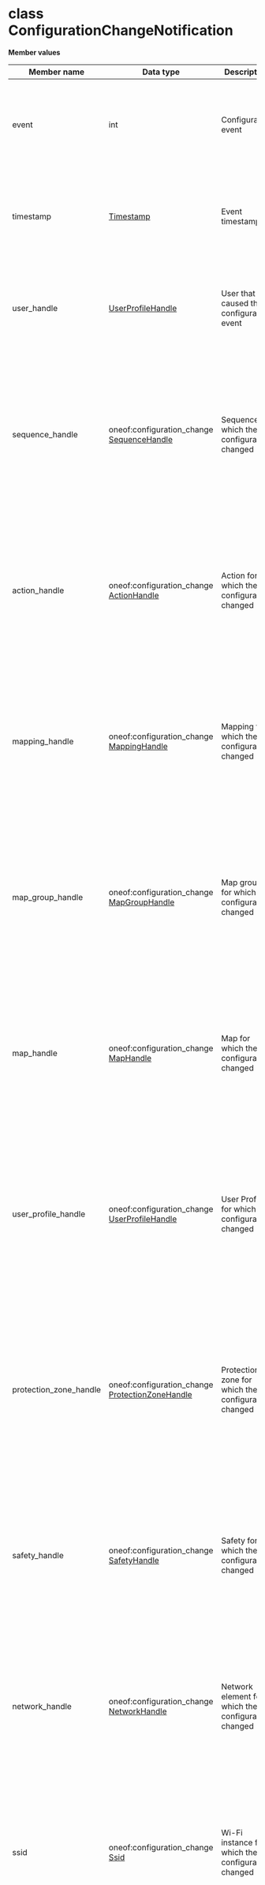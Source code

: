 # class ConfigurationChangeNotification

 **Member values** 

|Member name|Data type|Description|Usage|
|-----------|---------|-----------|-----|
|event|int|Configuration event|You can manipulate the field event as if it were a regular field. To clear the value of event and reset it to the default value for its type, you call the ClearField\(\) method of the Message interface.|
|timestamp| [Timestamp](../Common/Timestamp.md#)|Event timestamp|To set timestamp, you simply assign a value directly to a field within timestamp. You can also use the parent message's HasField\(\) method to check if a message type field value has been set.|
|user\_handle| [UserProfileHandle](../Common/UserProfileHandle.md#)|User that caused the configuration event|To set user\_handle, you simply assign a value directly to a field within user\_handle. You can also use the parent message's HasField\(\) method to check if a message type field value has been set.|
|sequence\_handle|oneof:configuration\_change [SequenceHandle](SequenceHandle.md#)|Sequence for which the configuration changed|You can manipulate the field sequence\_handle as if it were a regular field. To clear the value of sequence\_handle and reset it to the default value for its type, you call the ClearField\(\) method of the Message interface. The message class also has a WhichOneof method that lets you find out which field \(if any\) in the oneof has been set.|
|action\_handle|oneof:configuration\_change [ActionHandle](ActionHandle.md#)|Action for which the configuration changed|You can manipulate the field action\_handle as if it were a regular field. To clear the value of action\_handle and reset it to the default value for its type, you call the ClearField\(\) method of the Message interface. The message class also has a WhichOneof method that lets you find out which field \(if any\) in the oneof has been set.|
|mapping\_handle|oneof:configuration\_change [MappingHandle](MappingHandle.md#)|Mapping for which the configuration changed|You can manipulate the field mapping\_handle as if it were a regular field. To clear the value of mapping\_handle and reset it to the default value for its type, you call the ClearField\(\) method of the Message interface. The message class also has a WhichOneof method that lets you find out which field \(if any\) in the oneof has been set.|
|map\_group\_handle|oneof:configuration\_change [MapGroupHandle](MapGroupHandle.md#)|Map group for which the configuration changed|You can manipulate the field map\_group\_handle as if it were a regular field. To clear the value of map\_group\_handle and reset it to the default value for its type, you call the ClearField\(\) method of the Message interface. The message class also has a WhichOneof method that lets you find out which field \(if any\) in the oneof has been set.|
|map\_handle|oneof:configuration\_change [MapHandle](MapHandle.md#)|Map for which the configuration changed|You can manipulate the field map\_handle as if it were a regular field. To clear the value of map\_handle and reset it to the default value for its type, you call the ClearField\(\) method of the Message interface. The message class also has a WhichOneof method that lets you find out which field \(if any\) in the oneof has been set.|
|user\_profile\_handle|oneof:configuration\_change [UserProfileHandle](../Common/UserProfileHandle.md#)|User Profile for which the configuration changed|You can manipulate the field user\_profile\_handle as if it were a regular field. To clear the value of user\_profile\_handle and reset it to the default value for its type, you call the ClearField\(\) method of the Message interface. The message class also has a WhichOneof method that lets you find out which field \(if any\) in the oneof has been set.|
|protection\_zone\_handle|oneof:configuration\_change [ProtectionZoneHandle](ProtectionZoneHandle.md#)|Protection zone for which the configuration changed|You can manipulate the field protection\_zone\_handle as if it were a regular field. To clear the value of protection\_zone\_handle and reset it to the default value for its type, you call the ClearField\(\) method of the Message interface. The message class also has a WhichOneof method that lets you find out which field \(if any\) in the oneof has been set.|
|safety\_handle|oneof:configuration\_change [SafetyHandle](../Common/SafetyHandle.md#)|Safety for which the configuration changed|You can manipulate the field safety\_handle as if it were a regular field. To clear the value of safety\_handle and reset it to the default value for its type, you call the ClearField\(\) method of the Message interface. The message class also has a WhichOneof method that lets you find out which field \(if any\) in the oneof has been set.|
|network\_handle|oneof:configuration\_change [NetworkHandle](NetworkHandle.md#)|Network element for which the configuration changed|You can manipulate the field network\_handle as if it were a regular field. To clear the value of network\_handle and reset it to the default value for its type, you call the ClearField\(\) method of the Message interface. The message class also has a WhichOneof method that lets you find out which field \(if any\) in the oneof has been set.|
|ssid|oneof:configuration\_change [Ssid](Ssid.md#)|Wi-Fi instance for which the configuration changed|You can manipulate the field ssid as if it were a regular field. To clear the value of ssid and reset it to the default value for its type, you call the ClearField\(\) method of the Message interface. The message class also has a WhichOneof method that lets you find out which field \(if any\) in the oneof has been set.|
|connection| [Connection](../Common/Connection.md#)|Connection that caused the configuration event|To set connection, you simply assign a value directly to a field within connection. You can also use the parent message's HasField\(\) method to check if a message type field value has been set.|

**Parent topic:** [Base \(Python\)](../../summary_pages/Base.md)

